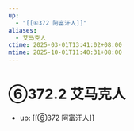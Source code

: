 ```yaml
---
up:
  - "[[⑥372 阿富汗人]]"
aliases:
  - 艾马克人
ctime: 2025-03-01T13:41:02+08:00
mtime: 2025-10-01T11:40:31+08:00
---
```


# ⑥372.2 艾马克人

- up: [[⑥372 阿富汗人]]
